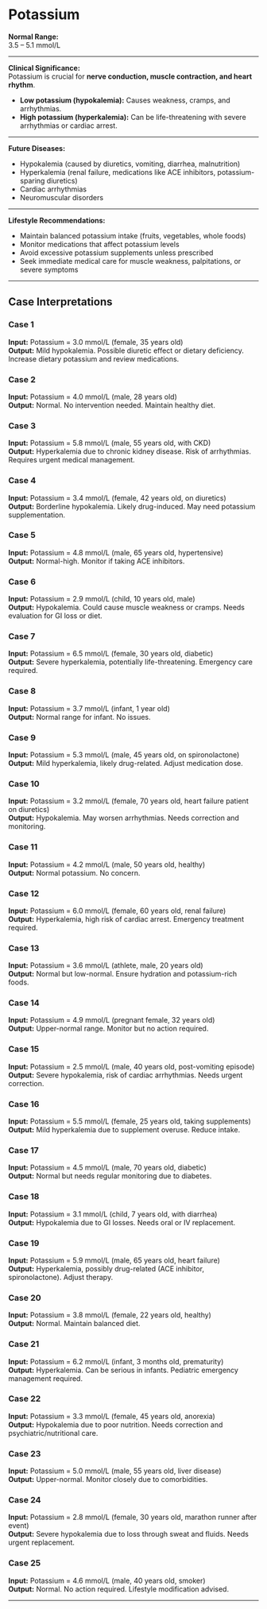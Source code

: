 # Potassium

**Normal Range:**  
3.5 – 5.1 mmol/L  

---

**Clinical Significance:**  
Potassium is crucial for **nerve conduction, muscle contraction, and heart rhythm**.  
- **Low potassium (hypokalemia):** Causes weakness, cramps, and arrhythmias.  
- **High potassium (hyperkalemia):** Can be life-threatening with severe arrhythmias or cardiac arrest.  

---

**Future Diseases:**  
- Hypokalemia (caused by diuretics, vomiting, diarrhea, malnutrition)  
- Hyperkalemia (renal failure, medications like ACE inhibitors, potassium-sparing diuretics)  
- Cardiac arrhythmias  
- Neuromuscular disorders  

---

**Lifestyle Recommendations:**  
- Maintain balanced potassium intake (fruits, vegetables, whole foods)  
- Monitor medications that affect potassium levels  
- Avoid excessive potassium supplements unless prescribed  
- Seek immediate medical care for muscle weakness, palpitations, or severe symptoms  

---

## Case Interpretations

### Case 1  
**Input:** Potassium = 3.0 mmol/L (female, 35 years old)  
**Output:** Mild hypokalemia. Possible diuretic effect or dietary deficiency. Increase dietary potassium and review medications.  

### Case 2  
**Input:** Potassium = 4.0 mmol/L (male, 28 years old)  
**Output:** Normal. No intervention needed. Maintain healthy diet.  

### Case 3  
**Input:** Potassium = 5.8 mmol/L (male, 55 years old, with CKD)  
**Output:** Hyperkalemia due to chronic kidney disease. Risk of arrhythmias. Requires urgent medical management.  

### Case 4  
**Input:** Potassium = 3.4 mmol/L (female, 42 years old, on diuretics)  
**Output:** Borderline hypokalemia. Likely drug-induced. May need potassium supplementation.  

### Case 5  
**Input:** Potassium = 4.8 mmol/L (male, 65 years old, hypertensive)  
**Output:** Normal-high. Monitor if taking ACE inhibitors.  

### Case 6  
**Input:** Potassium = 2.9 mmol/L (child, 10 years old, male)  
**Output:** Hypokalemia. Could cause muscle weakness or cramps. Needs evaluation for GI loss or diet.  

### Case 7  
**Input:** Potassium = 6.5 mmol/L (female, 30 years old, diabetic)  
**Output:** Severe hyperkalemia, potentially life-threatening. Emergency care required.  

### Case 8  
**Input:** Potassium = 3.7 mmol/L (infant, 1 year old)  
**Output:** Normal range for infant. No issues.  

### Case 9  
**Input:** Potassium = 5.3 mmol/L (male, 45 years old, on spironolactone)  
**Output:** Mild hyperkalemia, likely drug-related. Adjust medication dose.  

### Case 10  
**Input:** Potassium = 3.2 mmol/L (female, 70 years old, heart failure patient on diuretics)  
**Output:** Hypokalemia. May worsen arrhythmias. Needs correction and monitoring.  

### Case 11  
**Input:** Potassium = 4.2 mmol/L (male, 50 years old, healthy)  
**Output:** Normal potassium. No concern.  

### Case 12  
**Input:** Potassium = 6.0 mmol/L (female, 60 years old, renal failure)  
**Output:** Hyperkalemia, high risk of cardiac arrest. Emergency treatment required.  

### Case 13  
**Input:** Potassium = 3.6 mmol/L (athlete, male, 20 years old)  
**Output:** Normal but low-normal. Ensure hydration and potassium-rich foods.  

### Case 14  
**Input:** Potassium = 4.9 mmol/L (pregnant female, 32 years old)  
**Output:** Upper-normal range. Monitor but no action required.  

### Case 15  
**Input:** Potassium = 2.5 mmol/L (male, 40 years old, post-vomiting episode)  
**Output:** Severe hypokalemia, risk of cardiac arrhythmias. Needs urgent correction.  

### Case 16  
**Input:** Potassium = 5.5 mmol/L (female, 25 years old, taking supplements)  
**Output:** Mild hyperkalemia due to supplement overuse. Reduce intake.  

### Case 17  
**Input:** Potassium = 4.5 mmol/L (male, 70 years old, diabetic)  
**Output:** Normal but needs regular monitoring due to diabetes.  

### Case 18  
**Input:** Potassium = 3.1 mmol/L (child, 7 years old, with diarrhea)  
**Output:** Hypokalemia due to GI losses. Needs oral or IV replacement.  

### Case 19  
**Input:** Potassium = 5.9 mmol/L (male, 65 years old, heart failure)  
**Output:** Hyperkalemia, possibly drug-related (ACE inhibitor, spironolactone). Adjust therapy.  

### Case 20  
**Input:** Potassium = 3.8 mmol/L (female, 22 years old, healthy)  
**Output:** Normal. Maintain balanced diet.  

### Case 21  
**Input:** Potassium = 6.2 mmol/L (infant, 3 months old, prematurity)  
**Output:** Hyperkalemia. Can be serious in infants. Pediatric emergency management required.  

### Case 22  
**Input:** Potassium = 3.3 mmol/L (female, 45 years old, anorexia)  
**Output:** Hypokalemia due to poor nutrition. Needs correction and psychiatric/nutritional care.  

### Case 23  
**Input:** Potassium = 5.0 mmol/L (male, 55 years old, liver disease)  
**Output:** Upper-normal. Monitor closely due to comorbidities.  

### Case 24  
**Input:** Potassium = 2.8 mmol/L (female, 30 years old, marathon runner after event)  
**Output:** Severe hypokalemia due to loss through sweat and fluids. Needs urgent replacement.  

### Case 25  
**Input:** Potassium = 4.6 mmol/L (male, 40 years old, smoker)  
**Output:** Normal. No action required. Lifestyle modification advised.  

---
